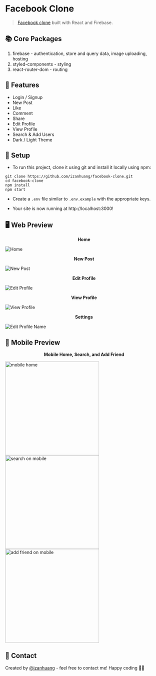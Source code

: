 # Facebook Clone

> [Facebook clone](https://facebook-clone-53d9e.firebaseapp.com/) built with React and Firebase.

## 📚 Core Packages

1. firebase - authentication, store and query data, image uploading, hosting
2. styled-components - styling
3. react-router-dom - routing

## 🔧 Features

- Login / Signup
- New Post
- Like
- Comment
- Share
- Edit Profile
- View Profile
- Search & Add Users
- Dark / Light Theme

## 🚀 Setup

- To run this project, clone it using git and install it locally using npm:

```
git clone https://github.com/izanhuang/facebook-clone.git
cd facebook-clone
npm install
npm start
```

- Create a `.env` file similar to `.env.example` with the appropriate keys.

- Your site is now running at http://localhost:3000!

## 🖥️ Web Preview

<p align="center"><b>Home</b></p>

![Home](screenshots/home.png)

<p align="center"><b>New Post</b></p>

![New Post](/screenshots/new_post.png)

<p align="center"><b>Edit Profile</b></p>

![Edit Profile](/screenshots/edit_profile.png)

<p align="center"><b>View Profile</b></p>

![View Profile](/screenshots/view_profile.png)

<p align="center"><b>Settings</b></p>

![Edit Profile Name](/screenshots/edit_profile_name.png)

## 📱 Mobile Preview

<p align="center"><b>Mobile Home, Search, and Add Friend</b></p>

<p float="left">
  <img src="/screenshots/mobile_home.png" alt="mobile home" width="300" />
  <img src="/screenshots/mobile_search.png" alt="search on mobile" width="300" /> 
  <img src="/screenshots/mobile_add_friend.png" alt="add friend on mobile" width="300" /> 
</p>

## 📧 Contact

Created by [@izanhuang](https://www.linkedin.com/in/izanhuang/) - feel free to contact me!
Happy coding 🎉🙌
